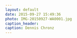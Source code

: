 ```yaml
---
layout: default
date: 2015-09-27 15:49:36
photo: IMG-20150927-WA0001.jpg
caption_header:  
caption: Dennis Chronz
---
```

